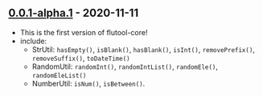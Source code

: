 ## [0.0.1-alpha.1](https://pub.dev/packages/flutool_core/versions/0.0.1-alpha.1) - 2020-11-11

* This is the first version of flutool-core!
* include:
  * StrUtil: `hasEmpty()`, `isBlank()`, `hasBlank()`, `isInt()`, `removePrefix()`, `removeSuffix()`, `toDateTime()`
  * RandomUtil: `randomInt()`, `randomIntList()`, `randomEle()`, `randomEleList()`
  * NumberUtil: `isNum()`, `isBetween()`.
